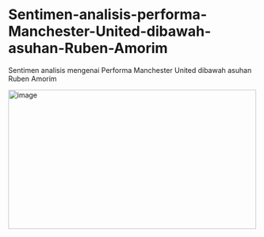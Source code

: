 # Sentimen-analisis-performa-Manchester-United-dibawah-asuhan-Ruben-Amorim
Sentimen analisis mengenai Performa Manchester United dibawah asuhan Ruben Amorim

<img width="500" height="281" alt="image" src="https://github.com/user-attachments/assets/c5a455fc-0b3b-4b97-8285-96568a475c30" />
